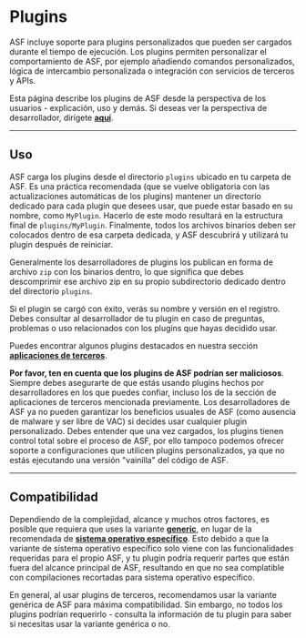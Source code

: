 # Plugins

ASF incluye soporte para plugins personalizados que pueden ser cargados durante el tiempo de ejecución. Los plugins permiten personalizar el comportamiento de ASF, por ejemplo añadiendo comandos personalizados, lógica de intercambio personalizada o integración con servicios de terceros y APIs.

Esta página describe los plugins de ASF desde la perspectiva de los usuarios - explicación, uso y demás. Si deseas ver la perspectiva de desarrollador, dirígete **[aquí](https://github.com/JustArchiNET/ArchiSteamFarm/wiki/Plugins-development-es-ES)**.

---

## Uso

ASF carga los plugins desde el directorio `plugins` ubicado en tu carpeta de ASF. Es una práctica recomendada (que se vuelve obligatoria con las actualizaciones automáticas de los plugins) mantener un directorio dedicado para cada plugin que desees usar, que puede estar basado en su nombre, como `MyPlugin`. Hacerlo de este modo resultará en la estructura final de `plugins/MyPlugin`. Finalmente, todos los archivos binarios deben ser colocados dentro de esa carpeta dedicada, y ASF descubrirá y utilizará tu plugin después de reiniciar.

Generalmente los desarrolladores de plugins los publican en forma de archivo `zip` con los binarios dentro, lo que significa que debes descomprimir ese archivo zip en su propio subdirectorio dedicado dentro del directorio `plugins`.

Si el plugin se cargó con éxito, verás su nombre y versión en el registro. Debes consultar al desarrollador de tu plugin en caso de preguntas, problemas o uso relacionados con los plugins que hayas decidido usar.

Puedes encontrar algunos plugins destacados en nuestra sección **[aplicaciones de terceros](https://github.com/JustArchiNET/ArchiSteamFarm/wiki/Third-party-es-ES#plugins-de-asf)**.

**Por favor, ten en cuenta que los plugins de ASF podrían ser maliciosos**. Siempre debes asegurarte de que estás usando plugins hechos por desarrolladores en los que puedes confiar, incluso los de la sección de aplicaciones de terceros mencionada previamente. Los desarrolladores de ASF ya no pueden garantizar los beneficios usuales de ASF (como ausencia de malware y ser libre de VAC) si decides usar cualquier plugin personalizado. Debes entender que una vez cargados, los plugins tienen control total sobre el proceso de ASF, por ello tampoco podemos ofrecer soporte a configuraciones que utilicen plugins personalizados, ya que no estás ejecutando una versión "vainilla" del código de ASF.

---

## Compatibilidad

Dependiendo de la complejidad, alcance y muchos otros factores, es posible que requiera que uses la variante **[generic](https://github.com/JustArchiNET/ArchiSteamFarm/wiki/Setting-up-es-ES#configuración-genérica)**, en lugar de la recomendada de **[sistema operativo específico](https://github.com/JustArchiNET/ArchiSteamFarm/wiki/Setting-up-es-ES#configuración-de-sistema-operativo-específico)**. Esto debido a que la variante de sistema operativo específico solo viene con las funcionalidades requeridas para el propio ASF, y tu plugin podría requerir partes que están fuera del alcance principal de ASF, resultando en que no sea complatible con compilaciones recortadas para sistema operativo específico.

En general, al usar plugins de terceros, recomendamos usar la variante genérica de ASF para máxima compatibilidad. Sin embargo, no todos los plugins podrían requerirlo - consulta la información de tu plugin para saber si necesitas usar la variante genérica o no.